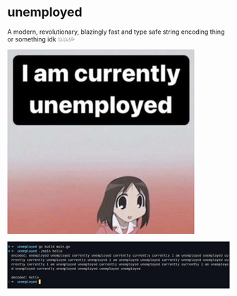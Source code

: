 # unemployed

A modern, revolutionary, blazingly fast and type safe string encoding thing or something idk 💥💥💧💦

![funniest image of my life](unemployed.jpg)

![showcase](showcase.png)
